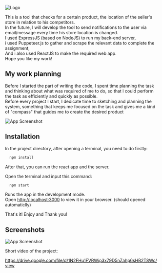 
![Logo](https://i.postimg.cc/BZ8LTQwx/geeniexzaplogo.png)


This is a tool that checks for a certain product, the location of the seller's store in relation to his competitors. \
In the future, I will develop the tool to send notifications to the user via email/message every time his store location is changed.\
I used ExpressJS (based on NodeJS) to run my back-end server,\
i used Puppeteer.js to gather and scrape the relevant data to complete the assignment, \
And i also used ReactJS to make the required web app. \
Hope you like my work!


## My work planning

Before I started the part of writing the code, I spent time planning the task and thinking about what was required of me to do, so that I could perform the task as efficiently and quickly as possible.\
Before every project I start, I dedicate time to sketching and planning the system, something that keeps me focused on the task and gives me a kind of "compass" that guides me to create the desired product

![App Screenshot](https://i.postimg.cc/0yM0wrnK/image.png)
## Installation

In the project directory, after opening a terminal, you need to do firstly:
```bash
  npm install
```

After that, you can run the react app and the server.

Open the terminal and input this command:
```bash
  npm start
```

Runs the app in the development mode.\
Open [http://localhost:3000](http://localhost:3000) to view it in your browser. (should opened automaticlly)

That's it! Enjoy and Thank you!

## Screenshots

![App Screenshot](https://i.postimg.cc/pLRn2T7t/image.png)

Short video of the project:

https://drive.google.com/file/d/1N2FHu1FVRWip3x79D5nZahp6sHB2T8Wc/view

